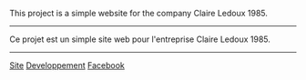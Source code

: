 This project is a simple website for the company Claire Ledoux 1985.

---

Ce projet est un simple site web pour l'entreprise Claire Ledoux 1985.

---

[Site](http://claireledoux1985.fr/)
[Developpement](https://mnicof.github.io/claire_ledoux_1985/)
[Facebook](https://www.facebook.com/claireledoux1985/)


